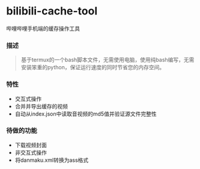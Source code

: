 # bilibili-cache-tool
哔哩哔哩手机端的缓存操作工具

### 描述

> 基于termux的一个bash脚本文件，无需使用电脑，使用纯bash编写，无需安装笨重的python，保证运行速度的同时节省您的内存空间。

### 特性

+ 交互式操作
+ 合并并导出缓存的视频
+ 自动从index.json中读取音视频的md5值并验证源文件完整性

### 待做的功能

+ 下载视频封面
+ 非交互式操作
+ 将danmaku.xml转换为ass格式

